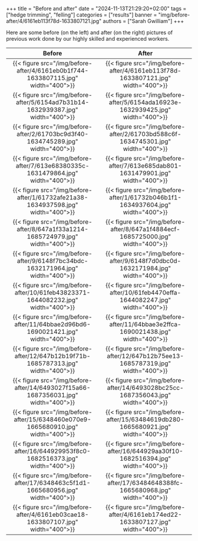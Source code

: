 +++
title = "Before and after"
date = "2024-11-13T21:29:20+02:00"
tags = ["hedge trimming", "felling"]
categories = ["results"]
banner = "img/before-after/4/6161eb113f78d-1633807121.jpg"
authors = ["Sarah Gwilliam"]
+++

Here are some before (on the left) and after (on the right) pictures of previous work done by our highly skilled and experienced workers.

| Before | After  |
|:------:|:------:|
|   {{< figure src="/img/before-after/4/6161eb0b1f744-1633807115.jpg" width="400">}}  | {{< figure src="/img/before-after/4/6161eb113f78d-1633807121.jpg" width="400">}}   |
|   {{< figure src="/img/before-after/5/6154ad7b31b14-1632939387.jpg" width="400">}} |   {{< figure src="/img/before-after/5/6154ada16923e-1632939425.jpg" width="400">}}   |
|   {{< figure src="/img/before-after/2/61703bc9d3f40-1634745289.jpg" width="400">}} |   {{< figure src="/img/before-after/2/61703bd588c6f-1634745301.jpg" width="400">}}   |
|   {{< figure src="/img/before-after/7/613e68380335c-1631479864.jpg" width="400">}} |   {{< figure src="/img/before-after/7/613e685dab801-1631479901.jpg" width="400">}}   |
|   {{< figure src="/img/before-after/1/61732afe21a38-1634937598.jpg" width="400">}} |   {{< figure src="/img/before-after/1/61732b046b1f1-1634937604.jpg" width="400">}}   |
|   {{< figure src="/img/before-after/8/647a1f33a1214-1685724979.jpg" width="400">}} |   {{< figure src="/img/before-after/8/647a1f4884ecf-1685725000.jpg" width="400">}}   |
|   {{< figure src="/img/before-after/9/6148f7bc34bdc-1632171964.jpg" width="400">}} |   {{< figure src="/img/before-after/9/6148f7d0dbc0d-1632171984.jpg" width="400">}}   |
|   {{< figure src="/img/before-after/10/61feb43823371-1644082232.jpg" width="400">}} |   {{< figure src="/img/before-after/10/61feb4470effa-1644082247.jpg" width="400">}}   |
|   {{< figure src="/img/before-after/11/64bbae2d96bd6-1690021421.jpg" width="400">}} |   {{< figure src="/img/before-after/11/64bbae3e2ffca-1690021438.jpg" width="400">}}   |
|   {{< figure src="/img/before-after/12/647b12b19f71b-1685787313.jpg" width="400">}} |   {{< figure src="/img/before-after/12/647b12b75ee13-1685787319.jpg" width="400">}}   |
|   {{< figure src="/img/before-after/14/6493027f15a66-1687356031.jpg" width="400">}} |   {{< figure src="/img/before-after/14/6493028bc25cc-1687356043.jpg" width="400">}}   |
|   {{< figure src="/img/before-after/15/6348460e070e9-1665680910.jpg" width="400">}} |   {{< figure src="/img/before-after/15/63484619db280-1665680921.jpg" width="400">}}   |
|   {{< figure src="/img/before-after/16/644929953f8c0-1682516373.jpg" width="400">}} |   {{< figure src="/img/before-after/16/644929aa30f10-1682516394.jpg" width="400">}}   |
|   {{< figure src="/img/before-after/17/6348463c5f1d1-1665680956.jpg" width="400">}} |   {{< figure src="/img/before-after/17/63484648388fc-1665680968.jpg" width="400">}}   |
| {{< figure src="/img/before-after/4/6161eb03cae18-1633807107.jpg" width="400">}} | {{< figure src="/img/before-after/4/6161eb174ed22-1633807127.jpg" width="400">}} |

